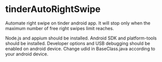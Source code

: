 # tinderAutoRightSwipe
Automate right swipe on tinder android app. It will stop only when the maximum number of free right swipes limit reaches.

Node.js and appium should be installed.
Android SDK and platform-tools should be installed.
Developer options and USB debugging should be enabled on android device.
Change udid in BaseClass.java according to your android device.
